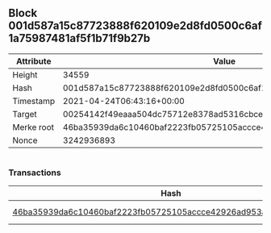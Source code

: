 ## Block 001d587a15c87723888f620109e2d8fd0500c6af1a75987481af5f1b71f9b27b

Attribute | Value
--- | ---
Height | 34559
Hash | 001d587a15c87723888f620109e2d8fd0500c6af1a75987481af5f1b71f9b27b
Timestamp | 2021-04-24T06:43:16+00:00
Target | 00254142f49eaaa504dc75712e8378ad5316cbcead634704b3734b6271167cc4
Merke root | 46ba35939da6c10460baf2223fb05725105accce42926ad953a22c19f0a64bbc
Nonce | 3242936893

```

```

### Transactions

Hash | Amount
--- | ---
[46ba35939da6c10460baf2223fb05725105accce42926ad953a22c19f0a64bbc](46ba35939da6c10460baf2223fb05725105accce42926ad953a22c19f0a64bbc.md) | 10.00000000 SKEPTI 
